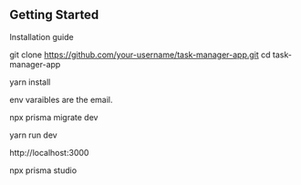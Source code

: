 ## Getting Started

Installation guide

<!-- Clone the repository  -->

git clone https://github.com/your-username/task-manager-app.git
cd task-manager-app

<!-- Install dependencies -->

yarn install

<!-- Set up environment variables -->

env varaibles are the email.

<!-- Run database migrations -->

npx prisma migrate dev

<!-- Start the development server -->

yarn run dev

<!-- Your application should now be running at -->

http://localhost:3000

<!-- if you want to see the database in the web broswer -->

npx prisma studio

